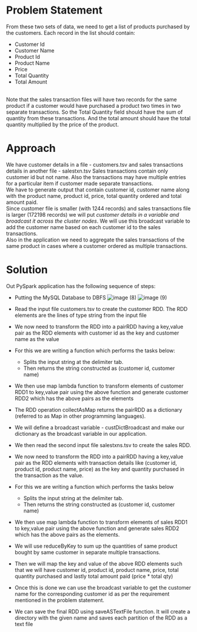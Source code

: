 # Problem Statement
From these two sets of data, we need to get a list of products purchased by the customers. Each record in the list should contain:
- Customer Id
- Customer Name
- Product Id
- Product Name
- Price
- Total Quantity
- Total Amount
<br>
Note that the sales transaction files will have two records for the same product if a customer would have 
purchased a product two times in two separate transactions. So the Total Quantity field should have the sum of 
quantity from these transactions. And the total amount should have the total quantity multiplied by the price of 
the product.

# Approach
We have customer details in a file - customers.tsv and sales transactions details in another file - salestxn.tsv
Sales transactions contain only customer id but not name. Also the transactions may have multiple entries for a 
particular item if customer made separate transactions.
<br>
We have to generate output that contain customer id, customer name along with the product name, product id, 
price, total quantity ordered and total amount paid.
<br>
Since customer file is smaller (with 1244 records) and sales transactions file is larger (172198 records) we will put 
*customer details in a variable and broadcast it across the cluster nodes*. We will use this broadcast variable to add 
the customer name based on each customer id to the sales transactions.
<br>
Also in the application we need to aggregate the sales transactions of the same product in cases where a 
customer ordered as multiple transactions.

# Solution
Out PySpark application has the following sequence of steps:
- Putting the MySQL Database to DBFS
![image (8)](https://github.com/abirbhattacharya82/IBM-Big-Data-Training-Projects/assets/70687014/14c5bfeb-23f2-4e69-9404-c443d18f94a4)
![image (9)](https://github.com/abirbhattacharya82/IBM-Big-Data-Training-Projects/assets/70687014/5be440c0-b754-4e5e-819d-d20ffe5903e1)

- Read the input file customers.tsv to create the customer RDD. The RDD elements are the lines of type string 
from the input file
- We now need to transform the RDD into a pairRDD having a key,value pair as the RDD elements with 
customer id as the key and customer name as the value
- For this we are writing a function which performs the tasks below:
  - Splits the input string at the delimiter tab.
  - Then returns the string constructed as (customer id, customer name)
- We then use map lambda function to transform elements of customer RDD1 to key,value pair using the 
above function and generate customer RDD2 which has the above pairs as the elements
- The RDD operation collectAsMap returns the pairRDD as a dictionary (referred to as Map in other 
programming languages).
- We will define a broadcast variable - custDictBroadcast and make our dictionary as the broadcast variable in 
our application.
- We then read the second input file salestxns.tsv to create the sales RDD.
- We now need to transform the RDD into a pairRDD having a key,value pair as the RDD elements with 
transaction details like (customer id, product id, product name, price) as the key and quantity purchased in 
the transaction as the value.
- For this we are writing a function which performs the tasks below
  -  Splits the input string at the delimiter tab.
  -  Then returns the string constructed as (customer id, customer name)
- We then use map lambda function to transform elements of sales RDD1 to key,value pair using the above 
function and generate sales RDD2 which has the above pairs as the elements.
- We will use reduceByKey to sum up the quantities of same product bought by same customer in separate 
multiple transactions.
- Then we will map the key and value of the above RDD elements such that we will have customer id, product 
id, product name, price, total quantity purchased and lastly total amount paid (price * total qty)
- Once this is done we can use the broadcast variable to get the customer name for the corresponding 
customer id as per the requirement mentioned in the problem statement.
- We can save the final RDD using saveASTextFile function. It will create a directory with the given name and 
saves each partition of the RDD as a text file
